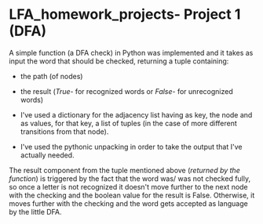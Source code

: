 # LFA_homework_projects- Project 1 (DFA)

A simple function (a DFA check) in Python was implemented and it takes as input the word that should be checked, returning a tuple containing:
* the path (of nodes)
* the result (*True*- for recognized words or *False*- for unrecognized words)

* I've used a dictionary for the adjacency list having as key, the node and as values, for that key, a list of tuples (in the case of more different transitions from that node). 
* I've used the pythonic unpacking in order to take the output that I've actually needed. 

The result component from the tuple mentioned above (*returned by the function*) is triggered by the fact that the word was/ was not checked fully, so once a letter is not recognized it doesn't move further to the next node with the checking and the boolean value for the result is False. Otherwise, it moves further with the checking and the word gets accepted as language by the little  DFA.
